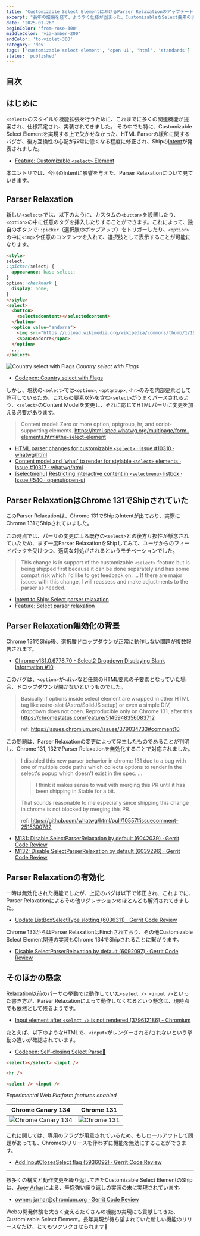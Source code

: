 ```yaml
---
title: "Customizable Select ElementにおけるParser RelaxationのアップデートとShipの背景"
excerpt: "長年の議論を経て、ようやく仕様が固まった、CustomizableなSelect要素の現状について、Parser Relaxationのを軸に解説します"
date: "2025-01-26"
beginColor: 'from-rose-300'
middleColor: 'via-amber-200'
endColor: 'to-violet-300'
category: 'dev'
tags: ['customizable select element', 'open ui', 'html', 'standards']
status: 'published'
---
```

## 目次

## はじめに

`<select>`のスタイルや機能拡張を行うために、これまでに多くの関連機能が提案され、仕様策定され、実装されてきました。
その中でも特に、Customizable Select Elementを実現する上で欠かせなかった、HTML Parserの緩和に関するバグが、後方互換性の心配が非常に低くなる程度に修正され、Shipの[Intent](https://groups.google.com/a/chromium.org/g/blink-dev/c/kN5LTzuTLVs/m/6HqTsmk3EQAJ)が発表されました。

- [Feature: Customizable `<select>` Element](https://chromestatus.com/feature/5737365999976448)

本エントリでは、今回のIntentに影響を与えた、Parser Relaxationについて見ていきます。

## Parser Relaxation

新しい`<select>`では、以下のように、カスタムの`<button>`を設置したり、`<option>`の中に任意のタグを挿入したりすることができます。これによって、独自のボタンで`::picker`（選択肢のポップアップ）をトリガーしたり、`<option>`の中に`<img>`や任意のコンテンツを入れて、選択肢として表示することが可能になります。

```html
<style>
select,
::picker(select) {
  appearance: base-select;
}
option::checkmark {
  display: none;
}
</style>
<select>
  <button>
    <selectedcontent></selectedcontent>
  </button>
  <option value="andorra">
    <img src="https://upload.wikimedia.org/wikipedia/commons/thumb/1/19/Flag_of_Andorra.svg/120px-Flag_of_Andorra.svg.png" alt="" />
    <span>Andorra</span>
  </option>
  ...
</select>
```

![Country select with Flags](/country-select.png)
*Country select with Flags*

- [Codepen: Country select with Flags](https://codepen.io/sakupi01/pen/EaYOqRL)

しかし、現状の`<select>`では`<option>`, `<optgroup>`, `<hr>`のみを内部要素として許可しているため、これらの要素以外を含む`<select>`がうまくパースされるよう、`<select>`のContent Modelを変更し、それに応じてHTMLパーサに変更を加える必要があります。

> Content model:
> Zero or more option, optgroup, hr, and script-supporting elements.
> https://html.spec.whatwg.org/multipage/form-elements.html#the-select-element

- [HTML parser changes for customizable `<select>` · Issue #10310 · whatwg/html](https://github.com/whatwg/html/issues/10310)
- [Content model and 'what' to render for stylable `<select>` elements · Issue #10317 · whatwg/html](https://github.com/whatwg/html/issues/10317)
- [[selectmenu] Restricting interactive content in `<selectmenu>` listbox · Issue #540 · openui/open-ui](https://github.com/openui/open-ui/issues/540)

## Parser RelaxationはChrome 131でShipされていた

このParser Relaxationは、Chrome 131でShipのIntentが出ており、実際にChrome 131でShipされていました。

この時点では、パーサの変更による既存の`<select>`との後方互換性が懸念されていたため、まず一度Parser RelaxationをShipしてみて、ユーザからのフィードバックを受けつつ、適切な対処がされるというモチベーションでした。

> This change is in support of the customizable `<select>` feature but is being shipped first because it can be done separately and has some compat risk which I'd like to get feedback on.
> ...
> If there are major issues with this change, I will reassess and make adjustments to the parser as needed.

- [Intent to Ship: Select parser relaxation](https://groups.google.com/a/chromium.org/g/blink-dev/c/5_9-Qkvlj2M/m/Q96A126vAAAJ)
- [Feature: Select parser relaxation](https://chromestatus.com/feature/5145948356083712?gate=5114873999261696)

## Parser Relaxation無効化の背景

Chrome 131でShip後、選択肢ドロップダウンが正常に動作しない問題が複数報告されます。

- [Chrome v131.0.6778.70 - Select2 Dropdown Displaying Blank Information #10](https://issues.chromium.org/issues/379034733#comment10)

このバグは、`<option>`が`<div>`など任意のHTML要素の子要素となっていた場合、ドロップダウンが開かないというものでした。

> Basically if options inside select element are wrapped in other HTML tag like astro-slot (Astro/SolidJS setup) or even a simple DIV, dropdown does not open. Reproducible only on Chrome 131, after this https://chromestatus.com/feature/5145948356083712
>
> ref: https://issues.chromium.org/issues/379034733#comment10

この問題は、Parser Relaxationの変更によって発生したものであることが判明し、Chrome 131, 132でParser Relaxationを無効化することで対応されました。

> I disabled this new parser behavior in chrome 131 due to a bug with one of multiple code paths which collects options to render in the select's popup which doesn't exist in the spec.
> ...
>
> > I think it makes sense to wait with merging this PR until it has been shipping in Stable for a bit.
>
> That sounds reasonable to me especially since shipping this change in chrome is not blocked by merging this PR.
>
> ref: https://github.com/whatwg/html/pull/10557#issuecomment-2515300782

- [M131: Disable SelectParserRelaxation by default (6042039) · Gerrit Code Review](https://chromium-review.googlesource.com/c/chromium/src/+/6042039)
- [M132: Disable SelectParserRelaxation by default (6039296) · Gerrit Code Review](https://chromium-review.googlesource.com/c/chromium/src/+/6039296)

## Parser Relaxationの有効化

一時は無効化された機能でしたが、上記のバグは以下で修正され、これまでに、Parser Relaxationによるその他リグレッションのほとんども解消されてきました。

- [Update ListBoxSelectType slotting (6036311) · Gerrit Code Review](https://chromium-review.googlesource.com/c/chromium/src/+/6036311)

Chrome 133からはParser RelaxationはFinchされており、その他Customizable Select Element関連の実装もChrome 134でShipされることに繋がります。

- [Disable SelectParserRelaxation by default (6092097) · Gerrit Code Review](https://chromium-review.googlesource.com/c/chromium/src/+/6092097)

## そのほかの懸念

Relaxation以前のパーサの挙動では動作していた`<select /> <input />`といった書き方が、Parser Relaxationによって動作しなくなるという懸念は、現時点でも依然として残るようです。

- [Input element after `<select />` is not rendered [379612186] - Chromium](https://issues.chromium.org/issues/379612186)

たとえば、以下のようなHTMLで、`<input>`がレンダーされる/されないという挙動の違いが確認されています。

- [Codepen: Self-closing Select Parse🫤](https://codepen.io/sakupi01/pen/QwLqJxw)

```html
<select></select> <input />

<hr />

<select /> <input />
```

*Experimental Web Platform features enabled*

| Chrome Canary 134 | Chrome 131 |
| ---- | ---- |
| ![Chrome Canary 134](/input-is-not-rendered.png) | ![Chrome 131](/input-is-rendered.png) |

これに関しては、専用のフラグが用意されているため、もしロールアウトして問題があっても、Chromeのリリースを伴わずに機能を無効にすることができます。

- [Add InputClosesSelect flag (5936092) · Gerrit Code Review](https://chromium-review.googlesource.com/c/chromium/src/+/5936092)

***

数多くの構文と動作変更を繰り返してきたCustomizable Select ElementのShipは、[Joey Arhar](https://github.com/josepharhar)による、辛抱強い繰り返しの実装の末に実現されています。

- [owner: jarhar@chromium.org · Gerrit Code Review](https://chromium-review.googlesource.com/q/owner:jarhar@chromium.org)

Webの開発体験を大きく変えるたくさんの機能の実現にも貢献してきた、Customizable Select Element。長年実現が待ち望まれていた新しい機能のリリースなだけ、とてもワクワクさせられます🎉
